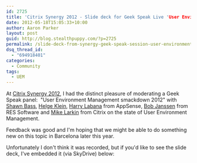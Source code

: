 ```yaml
---
id: 2725
title: 'Citrix Synergy 2012 - Slide deck for Geek Speak Live 'User Environment Management smackdown 2012''
date: 2012-05-18T15:05:33+10:00
author: Aaron Parker
layout: post
guid: http://blog.stealthpuppy.com/?p=2725
permalink: /slide-deck-from-synergy-geek-speak-session-user-environment-management-smackdown/
dsq_thread_id:
  - "694918401"
categories:
  - Community
tags:
  - UEM
---
```

At [Citrix Synergy 2012](http://www.citrixsynergy.com/sanfrancisco/index.html), I had the distinct pleasure of moderating a Geek Speak panel:  "User Environment Management smackdown 2012" with [Shawn Bass](http://twitter.com/shawnbass), [Helge Klein](http://twitter.com/helgeklein), [Harry Labana](http://twitter.com/harrylabana) from AppSense, [Bob Janssen](http://twitter.com/bobtopus) from RES Software and [Mike Larkin](http://twitter.com/mlarkin2012) from Citrix on the state of User Environment Management.

Feedback was good and I'm hoping that we might be able to do something new on this topic in Barcelona later this year.

Unfortunately I don't think it was recorded, but if you'd like to see the slide deck, I've embedded it (via SkyDrive) below:
